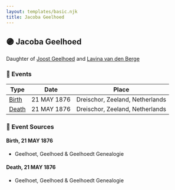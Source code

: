 ```yaml
---
layout: templates/basic.njk
title: Jacoba Geelhoed
---
```

## 🟣 Jacoba Geelhoed

Daughter of [Joost Geelhoed](/people/7/73673934) and [Lavina van den Berge](/people/7/71558365)

### 📆 Events

Type | Date | Place
------ | ------ | ------
[Birth](#event-39787fe2-c701-4e77-82c1-daa42790ebd0) | 21 MAY 1876 | Dreischor, Zeeland, Netherlands
[Death](#event-0dffa3bb-f763-4259-81ca-a3ff374446af) | 21 MAY 1876 | Dreischor, Zeeland, Netherlands

### 📰 Event Sources

#### <a id="event-39787fe2-c701-4e77-82c1-daa42790ebd0"></a> Birth, 21 MAY 1876
* Geelhoet, Geelhoed & Geelhoedt Genealogie

#### <a id="event-0dffa3bb-f763-4259-81ca-a3ff374446af"></a> Death, 21 MAY 1876
* Geelhoet, Geelhoed & Geelhoedt Genealogie
